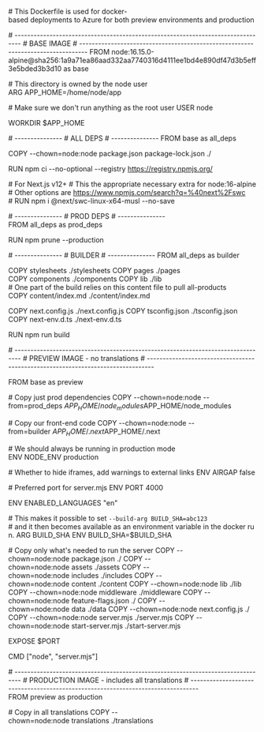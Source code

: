 # This Dockerfile is used for docker-based deployments to Azure for both preview environments and production 
  
 # -------------------------------------------------------------------------------- 
 # BASE IMAGE 
 # -------------------------------------------------------------------------------- 
 FROM node:16.15.0-alpine@sha256:1a9a71ea86aad332aa7740316d4111ee1bd4e890df47d3b5eff3e5bded3b3d10 as base 
  
 # This directory is owned by the node user 
 ARG APP_HOME=/home/node/app 
  
 # Make sure we don't run anything as the root user 
 USER node 
  
 WORKDIR $APP_HOME 
  
  
 # --------------- 
 # ALL DEPS 
 # --------------- 
 FROM base as all_deps 
  
 COPY --chown=node:node package.json package-lock.json ./ 
  
 RUN npm ci --no-optional --registry https://registry.npmjs.org/ 
  
 # For Next.js v12+ 
 # This the appropriate necessary extra for node:16-alpine 
 # Other options are https://www.npmjs.com/search?q=%40next%2Fswc 
 # RUN npm i @next/swc-linux-x64-musl --no-save 
  
  
 # --------------- 
 # PROD DEPS 
 # --------------- 
 FROM all_deps as prod_deps 
  
 RUN npm prune --production 
  
  
 # --------------- 
 # BUILDER 
 # --------------- 
 FROM all_deps as builder 
  
 COPY stylesheets ./stylesheets 
 COPY pages ./pages 
 COPY components ./components 
 COPY lib ./lib 
 # One part of the build relies on this content file to pull all-products 
 COPY content/index.md ./content/index.md 
  
 COPY next.config.js ./next.config.js 
 COPY tsconfig.json ./tsconfig.json 
 COPY next-env.d.ts ./next-env.d.ts 
  
 RUN npm run build 
  
 # -------------------------------------------------------------------------------- 
 # PREVIEW IMAGE - no translations 
 # -------------------------------------------------------------------------------- 
  
 FROM base as preview 
  
 # Copy just prod dependencies 
 COPY --chown=node:node --from=prod_deps $APP_HOME/node_modules $APP_HOME/node_modules 
  
 # Copy our front-end code 
 COPY --chown=node:node --from=builder $APP_HOME/.next $APP_HOME/.next 
  
 # We should always be running in production mode 
 ENV NODE_ENV production 
  
 # Whether to hide iframes, add warnings to external links 
 ENV AIRGAP false 
  
 # Preferred port for server.mjs 
 ENV PORT 4000 
  
 ENV ENABLED_LANGUAGES "en" 
  
 # This makes it possible to set `--build-arg BUILD_SHA=abc123` 
 # and it then becomes available as an environment variable in the docker run. 
 ARG BUILD_SHA 
 ENV BUILD_SHA=$BUILD_SHA 
  
 # Copy only what's needed to run the server 
 COPY --chown=node:node package.json ./ 
 COPY --chown=node:node assets ./assets 
 COPY --chown=node:node includes ./includes 
 COPY --chown=node:node content ./content 
 COPY --chown=node:node lib ./lib 
 COPY --chown=node:node middleware ./middleware 
 COPY --chown=node:node feature-flags.json ./ 
 COPY --chown=node:node data ./data 
 COPY --chown=node:node next.config.js ./ 
 COPY --chown=node:node server.mjs ./server.mjs 
 COPY --chown=node:node start-server.mjs ./start-server.mjs 
  
 EXPOSE $PORT 
  
 CMD ["node", "server.mjs"] 
  
 # -------------------------------------------------------------------------------- 
 # PRODUCTION IMAGE - includes all translations 
 # -------------------------------------------------------------------------------- 
 FROM preview as production 
  
 # Copy in all translations 
 COPY --chown=node:node translations ./translations